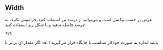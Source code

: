 ## Width

عرض بر حسب پیکسل است و می‌توانید از درصد نیز استفاده کنید،
فراموش نکنید، به درصد فاصله ندهید و با شکل زیر استفاده کنید:

``
75%
``

اگر مقدار ان برابر با `null` باشد اندازه به صورت خودکار متناسب با جایگاه قرار می‌گیرید